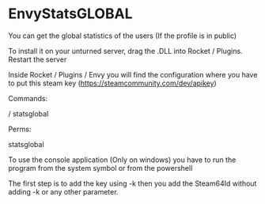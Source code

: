 # EnvyStatsGLOBAL


You can get the global statistics of the users (If the profile is in public)

To install it on your unturned server, drag the .DLL into Rocket / Plugins. Restart the server

Inside Rocket / Plugins / Envy you will find the configuration where you have to put this steam key (https://steamcommunity.com/dev/apikey)

Commands:

/ statsglobal <ID>

Perms:

statsglobal


To use the console application (Only on windows) you have to run the program from the system symbol or from the powershell

The first step is to add the key using -k <Key>
then you add the Steam64Id without adding -k or any other parameter.
